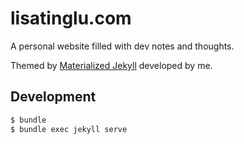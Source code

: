 # lisatinglu.com
A personal website filled with dev notes and thoughts.

Themed by [Materialized Jekyll](https://github.com/tinglu/materialized-jekyll) developed by me.

## Development

```bash
$ bundle
$ bundle exec jekyll serve
```